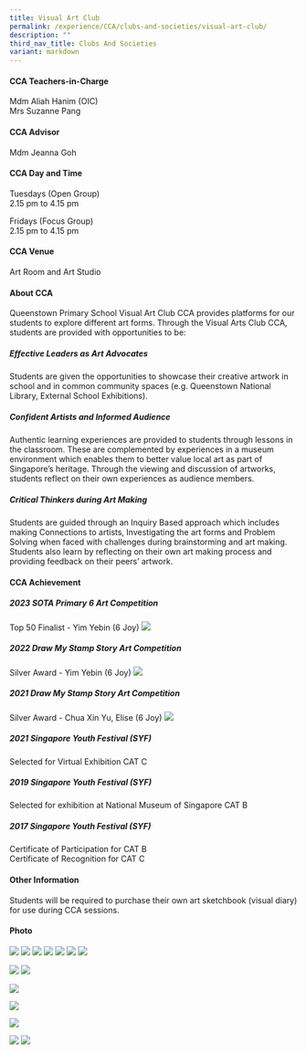 ```yaml
---
title: Visual Art Club
permalink: /experience/CCA/clubs-and-societies/visual-art-club/
description: ""
third_nav_title: Clubs And Societies
variant: markdown
---
```

#### **CCA Teachers-in-Charge**
Mdm Aliah Hanim (OIC)<br>
Mrs Suzanne Pang

#### **CCA Advisor**
Mdm Jeanna Goh

#### **CCA Day and Time**
Tuesdays (Open Group)<br>
2.15 pm to 4.15 pm

Fridays (Focus Group)<br>
2.15 pm to 4.15 pm

#### **CCA Venue**
Art Room and Art Studio

#### **About CCA**
Queenstown Primary School Visual Art Club CCA provides platforms for our students to explore different art forms. Through the Visual Arts Club CCA, students are provided with opportunities to be:

##### **Effective Leaders as Art Advocates**
Students are given the opportunities to showcase their creative artwork in school and in common community spaces (e.g. Queenstown National Library, External School Exhibitions).

##### **Confident Artists and Informed Audience**
Authentic learning experiences are provided to students through lessons in the classroom. These are complemented by experiences in a museum environment which enables them to better value local art as part of Singapore’s heritage. Through the viewing and discussion of artworks, students reflect on their own experiences as audience members.

##### **Critical Thinkers during Art Making**
Students are guided through an Inquiry Based approach which includes making Connections to artists, Investigating the art forms and Problem Solving when faced with challenges during brainstorming and art making. Students also learn by reflecting on their own art making process and providing feedback on their peers’ artwork.

#### **CCA Achievement**

##### **2023 SOTA Primary 6 Art Competition**
Top 50 Finalist - Yim Yebin (6 Joy)
![](/images/CCA%20VisualArts/2023-sota-top50.png)
##### **2022 Draw My Stamp Story Art Competition**
Silver Award - Yim Yebin (6 Joy)
![](/images/CCA%20VisualArts/2022-drawmystamp-silver.jpg)
##### **2021 Draw My Stamp Story Art Competition**
Silver Award - Chua Xin Yu, Elise (6 Joy)
![](/images/art%201.jpg)

##### **2021 Singapore Youth Festival (SYF)**
Selected for Virtual Exhibition CAT C
##### **2019 Singapore Youth Festival (SYF)**
Selected for exhibition at National Museum of Singapore CAT B
##### **2017 Singapore Youth Festival (SYF)**
Certificate of Participation for CAT B<br>
Certificate of Recognition for CAT C

#### **Other Information**
Students will be required to purchase their own art sketchbook (visual diary) for use during CCA sessions.

#### **Photo**
![](/images/art%202.jpg)
![](/images/art%203.jpg)
![](/images/art%204.jpg)
![](/images/art%205.jpg)
![](/images/art%206.jpg)
![](/images/CCA%20VisualArts/watercolour.png)
![](/images/CCA%20VisualArts/artworks.png)

![](/images/art%207.jpg)
![](/images/CCA%20VisualArts/coiling.png)

![](/images/CCA%20VisualArts/pinching.png)

![](/images/CCA%20VisualArts/fish-sculpture.png)

![](/images/CCA%20VisualArts/honeypot.png)

![](/images/art%208.jpg)
![](/images/CCA%20VisualArts/bento-jute.png)